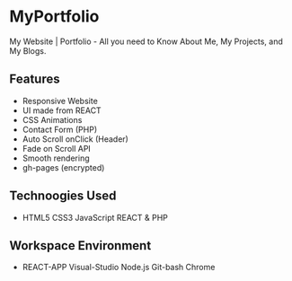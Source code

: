 # MyPortfolio
My Website | Portfolio -  All you need to Know  About Me, My Projects, and My Blogs.

## Features
* Responsive Website
* UI made from REACT
* CSS Animations
* Contact Form (PHP)
* Auto Scroll onClick (Header)
* Fade on Scroll API
* Smooth rendering
* gh-pages (encrypted)

## Technoogies Used
* HTML5 CSS3 JavaScript REACT & PHP
## Workspace Environment
* REACT-APP Visual-Studio Node.js Git-bash Chrome
